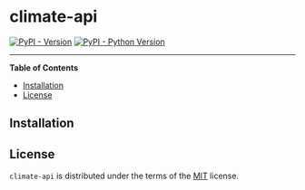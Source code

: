 # climate-api

[![PyPI - Version](https://img.shields.io/pypi/v/climate-api.svg)](https://pypi.org/project/climate-api)
[![PyPI - Python Version](https://img.shields.io/pypi/pyversions/climate-api.svg)](https://pypi.org/project/climate-api)

-----

**Table of Contents**

- [Installation](#installation)
- [License](#license)

## Installation


## License

`climate-api` is distributed under the terms of the [MIT](https://spdx.org/licenses/MIT.html) license.
